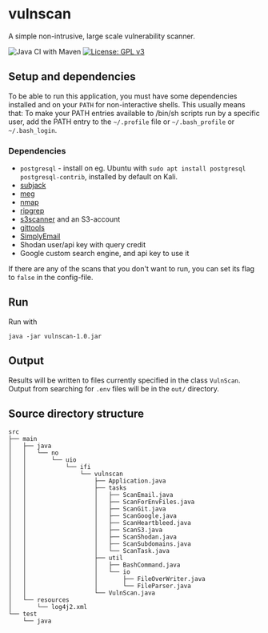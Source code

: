 # vulnscan

A simple non-intrusive, large scale vulnerability scanner.

![Java CI with Maven](https://github.com/torjuskd/vulnscan/workflows/Java%20CI%20with%20Maven/badge.svg?branch=master) [![License: GPL v3](https://img.shields.io/badge/License-GPLv3-blue.svg)](https://www.gnu.org/licenses/gpl-3.0)

## Setup and dependencies
To be able to run this application, you must have some dependencies installed and
on your `PATH` for non-interactive shells.
This usually means that: To make your PATH entries available to /bin/sh scripts run by a specific user,
add the PATH entry to the `~/.profile` file or `~/.bash_profile` or `~/.bash_login`.

### Dependencies
- `postgresql` - install on eg. Ubuntu with `sudo apt install postgresql postgresql-contrib`, installed by default on Kali.
- [subjack](https://github.com/haccer/subjack)
- [meg](https://github.com/tomnomnom/meg)
- [nmap](https://nmap.org/)
- [ripgrep](https://github.com/BurntSushi/ripgrep)
- [s3scanner](https://github.com/sa7mon/S3Scanner) and an S3-account
- [gittools](https://github.com/internetwache/GitTools)
- [SimplyEmail](https://simplysecurity.github.io/SimplyEmail/)
- Shodan user/api key with query credit
- Google custom search engine, and api key to use it

If there are any of the scans that you don't want to run, you can set its flag to `false` in the config-file.

## Run
Run with
```console
java -jar vulnscan-1.0.jar
```

## Output
Results will be written to files currently specified in the class `VulnScan`.
Output from searching for `.env` files will be in the `out/` directory.

## Source directory structure
```
src
├── main
│   ├── java
│   │   └── no
│   │       └── uio
│   │           └── ifi
│   │               └── vulnscan
│   │                   ├── Application.java
│   │                   ├── tasks
│   │                   │   ├── ScanEmail.java
│   │                   │   ├── ScanForEnvFiles.java
│   │                   │   ├── ScanGit.java
│   │                   │   ├── ScanGoogle.java
│   │                   │   ├── ScanHeartbleed.java
│   │                   │   ├── ScanS3.java
│   │                   │   ├── ScanShodan.java
│   │                   │   ├── ScanSubdomains.java
│   │                   │   └── ScanTask.java
│   │                   ├── util
│   │                   │   ├── BashCommand.java
│   │                   │   └── io
│   │                   │       ├── FileOverWriter.java
│   │                   │       └── FileParser.java
│   │                   └── VulnScan.java
│   └── resources
│       └── log4j2.xml
└── test
    └── java
```
